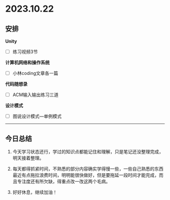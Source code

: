 # 2023.10.22

## 安排

**Unity**

- [ ] 练习视频3节

**计算机网络和操作系统**

- [ ] 小林coding文章各一篇

**代码随想录**

- [ ] ACM输入输出练习三道

**设计模式**

- [ ] 图说设计模式—单例模式

---

## 今日总结

1. 今天学习状态还行，学过的知识点都能记住和理解，只是笔记还没整理完成，明天接着整理。

2. 每天都得抓紧时间，不熟悉的部分内容确实学得慢一些，一些自己熟悉的东西最近有点拖拉浪费时间，明明能很快做好，但是要拖延一段时间才能完成，而且专注度还有所欠缺，得重点改一改这两个毛病。

3. 好好休息，继续加油！
